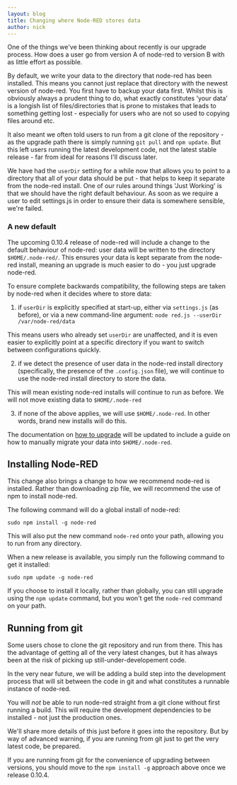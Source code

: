 ```yaml
---
layout: blog
title: Changing where Node-RED stores data
author: nick
---
```


One of the things we've been thinking about recently is our upgrade process.
How does a user go from version A of node-red to version B with as little effort as possible.

By default, we write your data to the directory that node-red has been installed. This means you cannot just replace that directory with the newest version of node-red. You first have to backup your data first. Whilst this is obviously always a prudent thing to do, what exactly constitutes 'your data' is a longish list of files/directories that is prone to mistakes that leads to something getting lost - especially for users who are not so used to copying files around etc.

It also meant we often told users to run from a git clone of the repository - as the upgrade path there is simply running `git pull` and `npm update`. But this left users running the latest development code, not the latest stable release - far from ideal for reasons I'll discuss later.

We have had the `userDir` setting for a while now that allows you to point to a directory that all of your data should be put - that helps to keep it separate from the node-red install. One of our rules around things 'Just Working' is that we should have the right default behaviour. As soon as we require a user to edit settings.js in order to ensure their data is somewhere sensible, we're failed.

### A new default

The upcoming 0.10.4 release of node-red will include a change to the default behaviour of node-red: user data will be written to the directory `$HOME/.node-red/`. This ensures your data is kept separate from the node-red install, meaning an upgrade is much easier to do - you just upgrade node-red.


To ensure complete backwards compatibility, the following steps are taken by node-red when it decides where to store data:

 1. if `userDir` is explicitly specified at start-up, either via `settings.js` (as before), or via a new command-line argument:  `node red.js --userDir /var/node-red/data`

  This means users who already set `userDir` are unaffected, and it is even easier to explicitly point at a specific directory if you want to switch between configurations quickly.

 2. if we detect the presence of user data in the node-red install directory (specifically, the presence of the `.config.json` file), we will continue to use the node-red install directory to store the data.

  This will mean existing node-red installs will continue to run as before. We will not move existing data to `$HOME/.node-red`

 3. if none of the above applies, we will use `$HOME/.node-red`. In other words, brand new installs will do this.

The documentation on [how to upgrade](http://nodered.org/docs/getting-started/upgrading.html) will be updated to include a guide on how to manually migrate your data into `$HOME/.node-red`.


## Installing Node-RED


This change also brings a change to how we recommend node-red is installed. Rather than downloading zip file, we will recommend the use of npm to install node-red.

The following command will do a global install of node-red:

    sudo npm install -g node-red

This will also put the new command `node-red` onto your path, allowing you to run from any directory.

When a new release is available, you simply run the following command to get it installed:

    sudo npm update -g node-red


If you choose to install it locally, rather than globally, you can still upgrade using the `npm update` command, but you won't get the `node-red` command on your path.


## Running from git

Some users chose to clone the git repository and run from there. This has the advantage of getting all of the very latest changes, but it has always been at the risk of picking up still-under-developement code.

In the very near future, we will be adding a build step into the development process that will sit between the code in git and what constitutes a runnable instance of node-red.

You will _not_ be able to run node-red straight from a git clone without first running a build. This will require the development dependencies to be installed - not just the production ones.

We'll share more details of this just before it goes into the repository. But by way of advanced warning, if you are running from git just to get the very latest code, be prepared.

If you are running from git for the convenience of upgrading between versions, you should move to the `npm install -g` approach above once we release 0.10.4.
